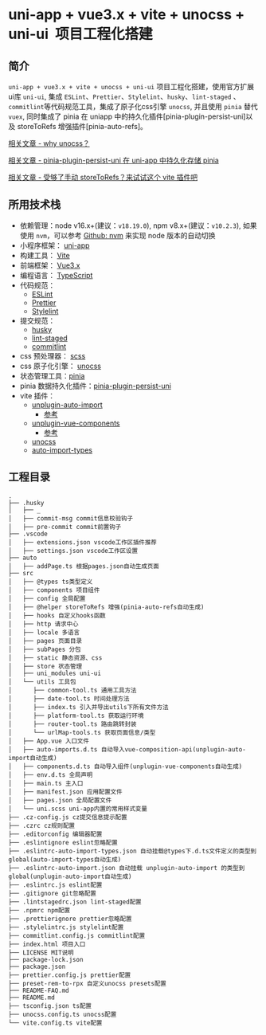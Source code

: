 # uni-app + vue3.x + vite + unocss + uni-ui  项目工程化搭建

## 简介

`uni-app + vue3.x + vite + unocss + uni-ui` 项目工程化搭建，使用官方扩展ui库 `uni-ui`, 集成 `ESLint`、`Prettier`、`Stylelint`、`husky`、`lint-staged` 、`commitlint`等代码规范工具，集成了原子化css引擎 `unocss`, 并且使用 `pinia` 替代 `vuex`, 同时集成了 pinia 在 uniapp 中的持久化插件[pinia-plugin-persist-uni]以及 storeToRefs 增强插件[pinia-auto-refs]。

[相关文章 - why unocss？](https://www.zhihu.com/question/588057410/answer/3075479109?utm_id=0)

[相关文章 - pinia-plugin-persist-uni 在 uni-app 中持久化存储 pinia](https://juejin.cn/post/7081275565008748552)

[相关文章 - 受够了手动 storeToRefs？来试试这个 vite 插件吧](https://juejin.cn/post/7097893752030625828)


## 所用技术栈

- 依赖管理：node v16.x+(建议：`v18.19.0`), npm v8.x+(建议：`v10.2.3`), 如果使用 `nvm`，可以参考 [Github: nvm](https://github.com/nvm-sh/nvm#deeper-shell-integration) 来实现 node 版本的自动切换
- 小程序框架： [uni-app](https://uniapp.dcloud.io/)
- 构建工具： [Vite](https://vitejs.dev/)
- 前端框架： [Vue3.x](https://v3.cn.vuejs.org/)
- 编程语言： [TypeScript](https://www.typescriptlang.org/)
- 代码规范：
  - [ESLint](https://eslint.org/)
  - [Prettier](https://prettier.io/)
  - [Stylelint](https://stylelint.io/)
- 提交规范：
  - [husky](https://typicode.github.io/husky/#/)
  - [lint-staged](https://www.npmjs.com/package/lint-staged)
  - [commitlint](https://commitlint.js.org/#/)
- css 预处理器： [scss](https://sass-lang.com/)
- css 原子化引擎： [unocss](https://unocss.dev/)
- 状态管理工具：[pinia](https://pinia.vuejs.org/)
- pinia 数据持久化插件：[pinia-plugin-persist-uni](https://allen-1998.github.io/pinia-plugin-persist-uni/)
- vite 插件：
  - [unplugin-auto-import](https://github.com/antfu/unplugin-auto-import)
    - [参考]((https://zhuanlan.zhihu.com/p/612397686))
  - [unplugin-vue-components](https://github.com/antfu/unplugin-vue-components)
    - [参考](https://zhuanlan.zhihu.com/p/613985053)
  - [unocss](https://github.com/unocss/unocss)
  - [auto-import-types](https://github.com/Allen-1998/auto-import-types)

## 工程目录

```shell
.
├── .husky
│   ├── _
│   ├── commit-msg commit信息校验钩子
│   ├── pre-commit commit前置钩子
├── .vscode
│   ├── extensions.json vscode工作区插件推荐
│   ├── settings.json vscode工作区设置
├── auto
│   ├── addPage.ts 根据pages.json自动生成页面
├── src
│   ├── @types ts类型定义
│   ├── components 项目组件
│   ├── config 全局配置
│   ├── @helper storeToRefs 增强(pinia-auto-refs自动生成)
│   ├── hooks 自定义hooks函数
│   ├── http 请求中心
│   ├── locale 多语言
│   ├── pages 页面目录
│   ├── subPages 分包
│   ├── static 静态资源、css
│   ├── store 状态管理
│   ├── uni_modules uni-ui
│   └── utils 工具包
│      ├── common-tool.ts 通用工具方法
│      ├── date-tool.ts 时间处理方法
│      ├── index.ts 引入并导出utils下所有文件方法
│      ├── platform-tool.ts 获取运行环境
│      ├── router-tool.ts 路由跳转封装
│      └── urlMap-tools.ts 获取页面信息/类型
│   ├── App.vue 入口文件
│   ├── auto-imports.d.ts 自动导入vue-composition-api(unplugin-auto-import自动生成)
│   ├── components.d.ts 自动导入组件(unplugin-vue-components自动生成)
│   ├── env.d.ts 全局声明
│   ├── main.ts 主入口
│   ├── manifest.json 应用配置文件
│   ├── pages.json 全局配置文件
│   └── uni.scss uni-app内置的常用样式变量
├── .cz-config.js cz提交信息提示配置
├── .czrc cz规则配置
├── .editorconfig 编辑器配置
├── .eslintignore eslint忽略配置
├── .eslintrc-auto-import-types.json 自动挂载@types下.d.ts文件定义的类型到global(auto-import-types自动生成)
├── .eslintrc-auto-import.json 自动挂载 unplugin-auto-import 的类型到global(unplugin-auto-import自动生成)
├── .eslintrc.js eslint配置
├── .gitignore git忽略配置
├── .lintstagedrc.json lint-staged配置
├── .npmrc npm配置
├── .prettierignore prettier忽略配置
├── .stylelintrc.js stylelint配置
├── commitlint.config.js commitlint配置
├── index.html 项目入口
├── LICENSE MIT说明
├── package-lock.json
├── package.json
├── prettier.config.js prettier配置
├── preset-rem-to-rpx 自定义unocss presets配置
├── README-FAQ.md
├── README.md
├── tsconfig.json ts配置
├── unocss.config.ts unocss配置
└── vite.config.ts vite配置
```

